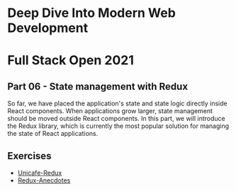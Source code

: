 # Deep Dive Into Modern Web Development

# Full Stack Open 2021

## Part 06 - State management with Redux

So far, we have placed the application's state and state logic directly inside React components. When applications grow larger, state management should be moved outside React components. In this part, we will introduce the Redux library, which is currently the most popular solution for managing the state of React applications.

## Exercises

- [Unicafe-Redux](./unicafe-redux)
- [Redux-Anecdotes](./redux-anecdotes)
